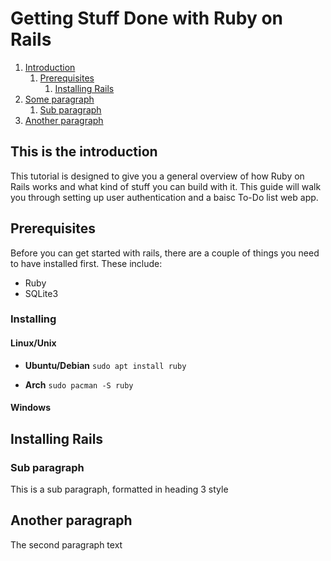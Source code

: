 # Getting Stuff Done with Ruby on Rails

1. [Introduction](#introduction)
   1. [Prerequisites](#prerequisites)
      1. [Installing Rails](#installingrails)
2. [Some paragraph](#paragraph1)
   1. [Sub paragraph](#subparagraph1)
3. [Another paragraph](#paragraph2)

## This is the introduction <a name="introduction"></a>

This tutorial is designed to give you a general overview of how Ruby on Rails works and what kind of stuff you can build with it. This guide will walk you through setting up user authentication and a baisc To-Do list web app.

## Prerequisites <a name="prerequisites"></a>

Before you can get started with rails, there are a couple of things you need to have installed first. These include:
- Ruby
- SQLite3

### Installing
#### Linux/Unix
- **Ubuntu/Debian**
`sudo apt install ruby`

- **Arch**
`sudo pacman -S ruby`
#### Windows


## Installing Rails <a name="installingrails"></a>

### Sub paragraph <a name="subparagraph1"></a>

This is a sub paragraph, formatted in heading 3 style

## Another paragraph <a name="paragraph2"></a>

The second paragraph text
